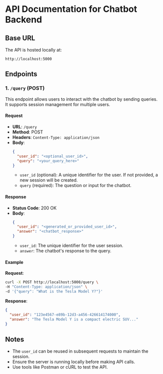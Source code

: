 # API Documentation for Chatbot Backend

## Base URL
The API is hosted locally at:
```
http://localhost:5000
```

## Endpoints

### 1. `/query` (POST)
This endpoint allows users to interact with the chatbot by sending queries. It supports session management for multiple users.

#### Request
- **URL**: `/query`
- **Method**: POST
- **Headers**: `Content-Type: application/json`
- **Body**:
  ```json
  {
    "user_id": "<optional_user_id>",
    "query": "<your_query_here>"
  }
  ```
  - `user_id` (optional): A unique identifier for the user. If not provided, a new session will be created.
  - `query` (required): The question or input for the chatbot.

#### Response
- **Status Code**: 200 OK
- **Body**:
  ```json
  {
    "user_id": "<generated_or_provided_user_id>",
    "answer": "<chatbot_response>"
  }
  ```
  - `user_id`: The unique identifier for the user session.
  - `answer`: The chatbot's response to the query.

#### Example
**Request**:
```bash
curl -X POST http://localhost:5000/query \
-H "Content-Type: application/json" \
-d '{"query": "What is the Tesla Model Y?"}'
```

**Response**:
```json
{
  "user_id": "123e4567-e89b-12d3-a456-426614174000",
  "answer": "The Tesla Model Y is a compact electric SUV..."
}
```

## Notes
- The `user_id` can be reused in subsequent requests to maintain the session.
- Ensure the server is running locally before making API calls.
- Use tools like Postman or cURL to test the API.
